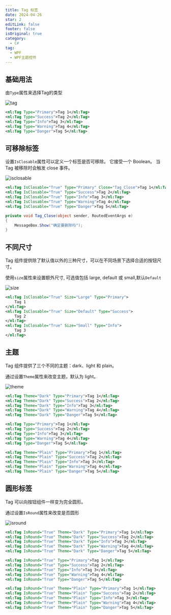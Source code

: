 ```yaml
---
title: Tag 标签
date: 2024-04-26
star: 2
editLink: false
footer: false
isOriginal: true
category:
  - C#
tag:
  - WPF
  - WPF主题控件
---
```


## 基础用法

由`Type`属性来选择Tag的类型

![tag](https://nas.ilyl.life:8092/wpf-theme/tag/tag.png)

```xml
<nl:Tag Type="Primary">Tag 1</nl:Tag>
<nl:Tag Type="Success">Tag 2</nl:Tag>
<nl:Tag Type="Info">Tag 3</nl:Tag>
<nl:Tag Type="Warning">Tag 4</nl:Tag>
<nl:Tag Type="Danger">Tag 5</nl:Tag>
```

## 可移除标签

设置`IsClosable`属性可以定义一个标签是否可移除。 它接受一个 Boolean。 当 Tag 被移除时会触发 close 事件。

![isclosable](https://nas.ilyl.life:8092/wpf-theme/tag/tag-isclosable.gif)

```xml
<nl:Tag IsClosable="True" Type="Primary" Close="Tag_Close">Tag 1</nl:Tag>
<nl:Tag IsClosable="True" Type="Success">Tag 2</nl:Tag>
<nl:Tag IsClosable="True" Type="Info">Tag 3</nl:Tag>
<nl:Tag IsClosable="True" Type="Warning">Tag 4</nl:Tag>
<nl:Tag IsClosable="True" Type="Danger">Tag 5</nl:Tag>
```

```cs
private void Tag_Close(object sender, RoutedEventArgs e)
{
    MessageBox.Show("确定要删除吗");
}
```

## 不同尺寸

Tag 组件提供除了默认值以外的三种尺寸，可以在不同场景下选择合适的按钮尺寸。

使用`size`属性来设置额外尺寸, 可选值包括 large, default 或 small,默认`Default`

![size](https://nas.ilyl.life:8092/wpf-theme/tag/tag-size.png)

```xml
<nl:Tag IsClosable="True" Size="Large" Type="Primary">
    Tag 1
</nl:Tag>
<nl:Tag IsClosable="True" Size="Default" Type="Success">
    Tag 2
</nl:Tag>
<nl:Tag IsClosable="True" Size="Small" Type="Info">
    Tag 3
</nl:Tag>
```

## 主题

Tag 组件提供了三个不同的主题：dark、light 和 plain。

通过设置`Theme`属性来改变主题，默认为 light。

![theme](https://nas.ilyl.life:8092/wpf-theme/tag/tag-theme.png)

```xml
<nl:Tag Theme="Dark" Type="Primary">Tag 1</nl:Tag>
<nl:Tag Theme="Dark" Type="Success">Tag 2</nl:Tag>
<nl:Tag Theme="Dark" Type="Info">Tag 3</nl:Tag>
<nl:Tag Theme="Dark" Type="Warning">Tag 4</nl:Tag>
<nl:Tag Theme="Dark" Type="Danger">Tag 5</nl:Tag>

<nl:Tag Type="Primary">Tag 1</nl:Tag>
<nl:Tag Type="Success">Tag 2</nl:Tag>
<nl:Tag Type="Info">Tag 3</nl:Tag>
<nl:Tag Type="Warning">Tag 4</nl:Tag>
<nl:Tag Type="Danger">Tag 5</nl:Tag>

<nl:Tag Theme="Plain" Type="Primary">Tag 1</nl:Tag>
<nl:Tag Theme="Plain" Type="Success">Tag 2</nl:Tag>
<nl:Tag Theme="Plain" Type="Info">Tag 3</nl:Tag>
<nl:Tag Theme="Plain" Type="Warning">Tag 4</nl:Tag>
<nl:Tag Theme="Plain" Type="Danger">Tag 5</nl:Tag>
```

## 圆形标签

Tag 可以向按钮组件一样变为完全圆形。

通过设置`IsRound`属性来改变是否圆形

![isround](https://nas.ilyl.life:8092/wpf-theme/tag/tag-isround.png)

```xml
<nl:Tag IsRound="True" Theme="Dark" Type="Primary">Tag 1</nl:Tag>
<nl:Tag IsRound="True" Theme="Dark" Type="Success">Tag 2</nl:Tag>
<nl:Tag IsRound="True" Theme="Dark" Type="Info">Tag 3</nl:Tag>
<nl:Tag IsRound="True" Theme="Dark" Type="Warning">Tag 4</nl:Tag>
<nl:Tag IsRound="True" Theme="Dark" Type="Danger">Tag 5</nl:Tag>

<nl:Tag IsRound="True" Type="Primary">Tag 1</nl:Tag>
<nl:Tag IsRound="True" Type="Success">Tag 2</nl:Tag>
<nl:Tag IsRound="True" Type="Info">Tag 3</nl:Tag>
<nl:Tag IsRound="True" Type="Warning">Tag 4</nl:Tag>
<nl:Tag IsRound="True" Type="Danger">Tag 5</nl:Tag>

<nl:Tag IsRound="True" Theme="Plain" Type="Primary">Tag 1</nl:Tag>
<nl:Tag IsRound="True" Theme="Plain" Type="Success">Tag 2</nl:Tag>
<nl:Tag IsRound="True" Theme="Plain" Type="Info">Tag 3</nl:Tag>
<nl:Tag IsRound="True" Theme="Plain" Type="Warning">Tag 4</nl:Tag>
<nl:Tag IsRound="True" Theme="Plain" Type="Danger">Tag 5</nl:Tag>
```